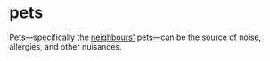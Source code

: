 # pets

Pets—specifically the [neighbours'](code=proximity_to_neighbours) pets—can be the source 
of noise, allergies, and other nuisances.